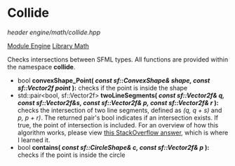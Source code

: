 # Collide
*header*
*engine/math/collide.hpp*

[Module Engine](../engine.md)
[Library Math](math.md)

Checks intersections between SFML types. All functions are provided within the namespace **collide**.

- bool **convexShape_Point( *const sf::ConvexShape& shape, const sf::Vector2f point* ):** checks if the point is inside the shape
- std::pair<bool, sf::Vector2f> **twoLineSegments( *const sf::Vector2f& q, const sf::Vector2f&s, const sf::Vector2f& p, const sf::Vector2f& r* ):** checks the intersection of two line segments, defined as *(q, q + s)* and *p, p + r)*. The returned pair's bool indicates if an intersection exists. If true, the point of intersection is included. For an overview of how this algorithm works, please view [this StackOverflow answer](https://stackoverflow.com/questions/563198/how-do-you-detect-where-two-line-segments-intersect), which is where I learned it.
- bool **contains( *const sf::CircleShape& c, const sf::Vector2f& p* ):** checks if the point is inside the circle